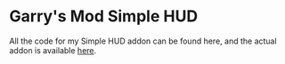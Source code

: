 # Garry's Mod Simple HUD
All the code for my Simple HUD addon can be found here, and the actual addon is available [here](http://steamcommunity.com/sharedfiles/filedetails/?id=524286674).
